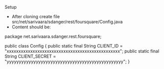 Setup
 - After cloning create file src/net/sarivaara/sdanger/rest/foursquare/Config.java
 - Content should be:

package net.sarivaara.sdanger.rest.foursquare;

public class Config {
	public static final String CLIENT_ID     = "xxxxxxxxxxxxxxxxxxxxxxxxxxxxxxxxxxxxxxxxxxxxxxxx";
	public static final String CLIENT_SECRET = "yyyyyyyyyyyyyyyyyyyyyyyyyyyyyyyyyyyyyyyyyyyyyyyy";
}

